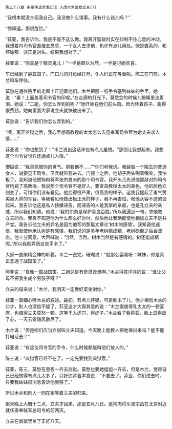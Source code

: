     第三十八章 审案件法官发迂论 入虎穴木兰救立夫(7) 

   “我根本就没介绍我自己。我没做什么错事。我有什么错儿吗？”

   “你知道，那很危险。”

   “荪亚，我告诉你。我是不能不这么做。我离开监狱时实在抑制不住心里的冲动。我想要向司令官直接去恳求，一个女人去求他，也许有点儿用处。他是直系的，和怀瑜那一派正是对头。结果我想对了。”

   荪亚说：“你真是个精灵鬼儿！”一半是颇以为然，一半是讨她欢喜。

   车已经到了静宜园了。门口儿的灯已经打开，仆人们正在等着呢。陈三在门前。木兰叫车停住。

   莫愁在通往院里的走廊上正迎着他们。木兰把那一纸手令塞到妹妹的手里，她说：“看！上面盖着司令官的印呢。”在走廊的灯光下，莫愁念的时候儿眼睛里流着泪。她说：“二姐，你怎么弄到的呢？”她开始在他们前头跑。因为怀着孩子，跑得很费劲。她向里面大家说立夫就快放出来了。

   莫愁说：“告诉我们你怎么弄到的。”

   “噢，离开监狱之后，我心里想高教授的太太怎么去见奉军司令官为她丈夫求人情……”

   荪亚说：“你也想到了！”木兰说出这话来也有点儿羞愧。“那倒让我想起来。我想这个司令官也许还通点儿人情。”

   珊瑚说：“我真佩服你的勇气。倘若他不……”“你们听我说。我装做一个陌生的普通女人，说要见王司令。卫兵就带我进去。门锁上之后，他胡子后头咧着嘴笑，我怕极了。我知道他恨狗肉将军张宗昌派的那个司令官。我开头几先说他那敌对的司令官枪毙了高教授。我说那个司令官不是好人，要贪高教授太太的美色。他的脸色立刻变了，可惜你们没有看见。他变得很严肃，很高贵的样子。这使我提起了勇气赞美吴大帅的军官。等我看见他做出极正派的样子，我不再害怕，和他从容不迫的谈起来。我告诉他这是私人挟嫌诬告，而诬告的人是我家的亲戚，也是孔立夫的亲戚，所以我们知道。他说：‘我的职务是保护善良百姓。’所以我逼近一句，求他救立夫的命。我真不知道他为什么那么好对付。然后他让我确能使他相信立夫不是共产党。我告诉他立夫的罪名是因为他写的那篇文章论‘树木的感情’。我知道他迷信，我就使他承认树是有感情，我们说的是多年老树能成精，老树砍倒之后会流血。他十分同意，大声喊说：‘当然，当然。树木当然是有感情的。树还能成精呢。’所以我就弄到这张手令了。”

   大家一直聚精会神的听着，木兰一说完，珊瑚说：“就那么容易呀！妹妹，你是真正念通了战国策了。”

   阿非说：“真像一篇战国策。二姐总是有奇思妙想啊。”木兰得意洋洋的说：“谁让父母不把我生成个男孩子呀？”

   立夫的母亲说：“木兰，我明天一定做好菜谢谢你。”

   荪亚一直细心听木兰的叙述。最初，有点儿怀疑，可是到末了儿，他才相信木兰的口才，别人也深信不疑了。荪亚这才大得其意的说：“木兰很值得孔太太的一顿宴席，也值得立夫莫愁一顿。这等于入虎穴，得虎子。”木兰看了看荪亚，脸上显得放了心，一天云雾随风散尽了。

   木兰说：“但是咱们应当立刻叫立夫知道。今天晚上能教人把他保出来吗？能不能打电话去？”

   荪亚说：“有这位司令官的手令，什么时候都能叫他们放人的。”

   陈三说：“典狱官已经不在了。一定先要找到典狱官。”

   荪亚，陈三，莫愁在黑夜一齐去监狱。莫愁也要她姐姐一齐去，但是木兰，觉得自己已经做得有点儿太多了，只好违背着本意说：“不要去了。荪亚，你们进去时，只要我妹妹把消息告诉他就够了。”

   所以木兰和别人一同在家等着立夫的归来。

   那天晚上大概十二点，立夫才回来，那是五月八日。是狗肉将军张宗昌在北京附近就任直奉联军总司令的前两天。

   立夫在监狱里关了正好八天。

